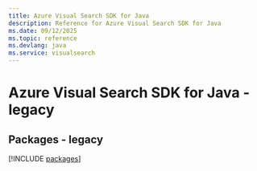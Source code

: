 ```yaml
---
title: Azure Visual Search SDK for Java
description: Reference for Azure Visual Search SDK for Java
ms.date: 09/12/2025
ms.topic: reference
ms.devlang: java
ms.service: visualsearch
---
```

# Azure Visual Search SDK for Java - legacy
## Packages - legacy
[!INCLUDE [packages](visual-search-index.md)]